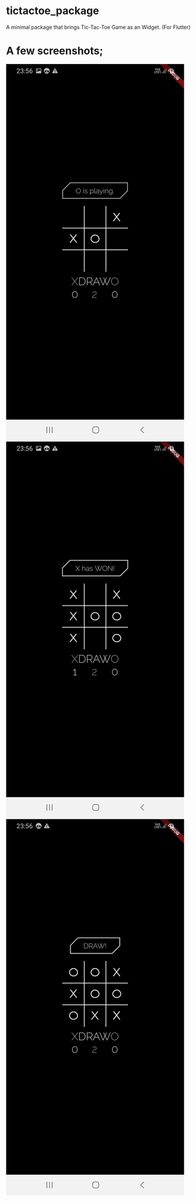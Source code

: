 # tictactoe_package

A minimal package that brings Tic-Tac-Toe Game as an Widget. (For Flutter)

# A few screenshots;

![O's Turn](./screenshots/o_s_turn.jpg)
![X Won!](./screenshots/game_ended_x_won.jpg)
![Draw!](./screenshots/game_ended_draw.jpg)
